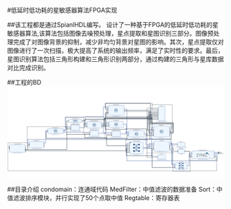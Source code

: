 #低延时低功耗的星敏感器算法FPGA实现

##该工程都是通过SpianlHDL编写。
设计了一种基于FPGA的低延时低功耗的星敏感器算法,该算法包括图像去噪预处理，星点提取和星图识别三部分。图像预处理完成了对图像背景的抑制，减少非均匀背景对星图的影响。其次，星点提取仅对图像进行了一次扫描，极大提高了系统的输出频率，满足了实时性的要求。最后，星图识别算法包括三角形构建和三角形识别两部分，通过构建的三角形与星库数据对比完成识别。

##工程的BD
![Image text](Screenshots/bd.jpg) 

##目录介绍
condomain：连通域代码
MedFilter：中值滤波的数据准备
Sort：中值滤波排序模块，并行实现了50个点取中值
Regtable：寄存器表

